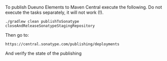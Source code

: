 To publish Dueuno Elements to Maven Central execute the following. Do not execute the tasks separately, it will not work (!).
```
./gradlew clean publishToSonatype closeAndReleaseSonatypeStagingRepository
```

Then go to:
```
https://central.sonatype.com/publishing/deployments
```

And verify the state of the publishing